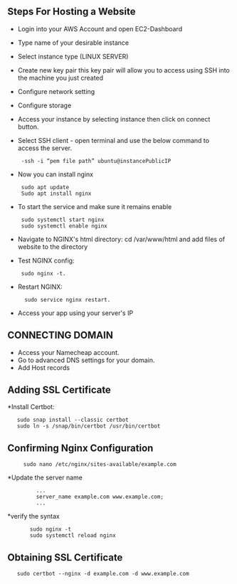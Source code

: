 ## **Steps For Hosting a Website**

 * Login into your AWS Account and open EC2-Dashboard
 * Type name of your desirable instance
 * Select instance type (LINUX SERVER)
 * Create new key pair this key pair will allow you to access using SSH into the machine you just created
 * Configure network setting
 * Configure storage
 * Access your instance by selecting instance then click on connect button.
 * Select SSH client - open terminal and use the below command to access the server.
   
        -ssh -i “pem file path” ubuntu@instancePublicIP
   
 * Now you can install nginx
   
        sudo apt update
        Sudo apt install nginx
   
 * To start the service and make sure it remains enable
   
        sudo systemctl start nginx
        sudo systemctl enable nginx
   
 * Navigate to NGINX's html directory: cd /var/www/html and add files of website to the directory
   
 * Test NGINX config:
   
        sudo nginx -t.
   
 * Restart NGINX:
   
         sudo service nginx restart.
   
 * Access your app using your server's IP
 
## **CONNECTING DOMAIN**

  * Access your Namecheap account.
  * Go to advanced DNS settings for your domain.
  * Add Host records
     

## **Adding SSL Certificate**

  *Install Certbot:
     
       sudo snap install --classic certbot
       sudo ln -s /snap/bin/certbot /usr/bin/certbot
       
## **Confirming Nginx Configuration**

         sudo nano /etc/nginx/sites-available/example.com
     
   *Update the server name
     
             ...
             server_name example.com www.example.com;
             ...
             
   *verify the syntax
     
           sudo nginx -t
           sudo systemctl reload nginx
       
## **Obtaining SSL Certificate**
 
       sudo certbot --nginx -d example.com -d www.example.com


























